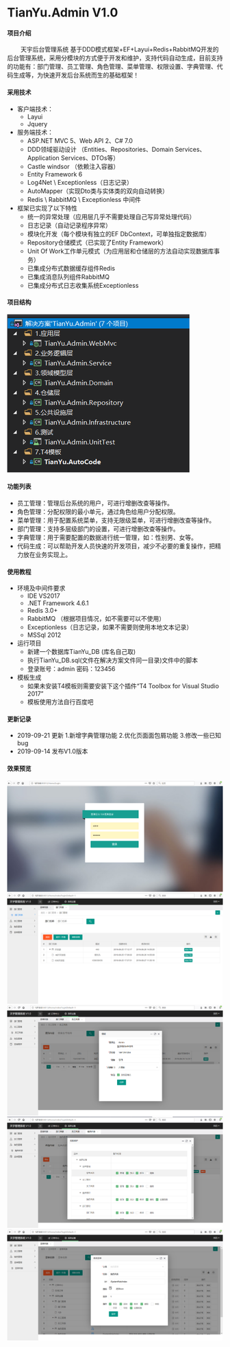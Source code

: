 # TianYu.Admin V1.0

#### 项目介绍
&nbsp;&nbsp;&nbsp;&nbsp;&nbsp;&nbsp;&nbsp;&nbsp;天宇后台管理系统 基于DDD模式框架+EF+Layui+Redis+RabbitMQ开发的后台管理系统，采用分模块的方式便于开发和维护，支持代码自动生成，目前支持的功能有：部门管理、员工管理、角色管理、菜单管理、权限设置、字典管理、代码生成等，为快速开发后台系统而生的基础框架！
    
#### 采用技术
* 客户端技术：
	* Layui
	* Jquery
* 服务端技术：
	* ASP.NET MVC 5、Web API 2、C# 7.0
	* DDD领域驱动设计 （Entities、Repositories、Domain Services、Application Services、DTOs等）
	* Castle windsor （依赖注入容器）
	* Entity Framework 6 
	* Log4Net \ Exceptionless（日志记录）
	* AutoMapper（实现Dto类与实体类的双向自动转换）
	* Redis \ RabbitMQ \ Exceptionless 中间件 	
* 框架已实现了以下特性   
	* 统一的异常处理（应用层几乎不需要处理自己写异常处理代码） 
	* 日志记录（自动记录程序异常）
	* 模块化开发（每个模块有独立的EF DbContext，可单独指定数据库）
	* Repository仓储模式（已实现了Entity Framework）
	* Unit Of Work工作单元模式（为应用层和仓储层的方法自动实现数据库事务）
	* 已集成分布式数据缓存组件Redis  
	* 已集成消息队列组件RabbitMQ  
	* 已集成分布式日志收集系统Exceptionless 	
    
#### 项目结构
![](file/QQ图片20190914161942.png "项目结构")

#### 功能列表
* 员工管理：管理后台系统的用户，可进行增删改查等操作。
* 角色管理：分配权限的最小单元，通过角色给用户分配权限。
* 菜单管理：用于配置系统菜单，支持无限级菜单，可进行增删改查等操作。
* 部门管理：支持多层级部门的设置，可进行增删改查等操作。
* 字典管理：用于需要配置的数据进行统一管理，如：性别男、女等。
* 代码生成：可以帮助开发人员快速的开发项目，减少不必要的重复操作，把精力放在业务实现上。 

#### 使用教程
* 环境及中间件要求
    * IDE VS2017
    * .NET Framework 4.6.1
    * Redis 3.0+
    * RabbitMQ （根据项目情况，如不需要可以不使用）
    * Exceptionless（日志记录，如果不需要则使用本地文本记录）
    * MSSql 2012
* 运行项目
    * 新建一个数据库TianYu_DB (库名自己取)
    * 执行TianYu_DB.sql(文件在解决方案文件同一目录)文件中的脚本
    * 登录账号：admin 密码：123456
* 模板生成
    * 如果未安装T4模板则需要安装下这个插件“T4 Toolbox for Visual Studio 2017”
    * 模板使用方法自行百度吧
    
#### 更新记录
* 2019-09-21 更新 
1.新增字典管理功能
2.优化页面面包屑功能
3.修改一些已知bug
* 2019-09-14 发布V1.0版本

#### 效果预览
![](file/img1.png "效果预览图")
![](file/img2.png "效果预览图")
![](file/img3.png "效果预览图")
![](file/img4.png "效果预览图")
![](file/img5.png "效果预览图")
